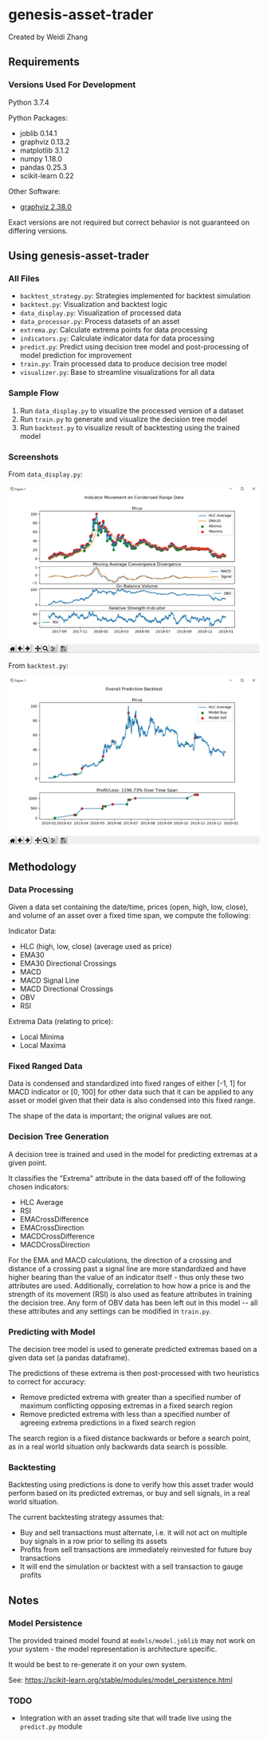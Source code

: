 # genesis-asset-trader

Created by Weidi Zhang

## Requirements

### Versions Used For Development
Python 3.7.4

Python Packages:
- joblib 0.14.1
- graphviz 0.13.2
- matplotlib 3.1.2
- numpy 1.18.0
- pandas 0.25.3
- scikit-learn 0.22

Other Software:
- [graphviz 2.38.0](https://www.graphviz.org/download/)

Exact versions are not required but correct behavior is not guaranteed on differing versions.

## Using genesis-asset-trader

### All Files
- ```backtest_strategy.py```: Strategies implemented for backtest simulation
- ```backtest.py```: Visualization and backtest logic
- ```data_display.py```: Visualization of processed data
- ```data_processor.py```: Process datasets of an asset
- ```extrema.py```: Calculate extrema points for data processing
- ```indicators.py```: Calculate indicator data for data processing
- ```predict.py```: Predict using decision tree model and post-processing of model prediction for improvement
- ```train.py```: Train processed data to produce decision tree model
- ```visualizer.py```: Base to streamline visualizations for all data

### Sample Flow
1. Run ```data_display.py``` to visualize the processed version of a dataset
2. Run ```train.py``` to generate and visualize the decision tree model
3. Run ```backtest.py``` to visualize result of backtesting using the trained model

### Screenshots
From ```data_display.py```:

![Screenshot from data_display.py](readme-screenshots/datadisplay.jpg)

From ```backtest.py```:

![Screenshot from backtest.py](readme-screenshots/backtest.jpg)

## Methodology

### Data Processing
Given a data set containing the date/time, prices (open, high, low, close), and volume of an asset over a fixed time span, we compute the following:

Indicator Data:
- HLC (high, low, close) (average used as price)
- EMA30
- EMA30 Directional Crossings
- MACD
- MACD Signal Line
- MACD Directional Crossings
- OBV
- RSI

Extrema Data (relating to price):
- Local Minima
- Local Maxima

### Fixed Ranged Data
Data is condensed and standardized into fixed ranges of either [-1, 1] for MACD indicator or [0, 100] for other data such that it can be applied to any asset or model given that their data is also condensed into this fixed range.

The shape of the data is important; the original values are not.

### Decision Tree Generation
A decision tree is trained and used in the model for predicting extremas at a given point.

It classifies the "Extrema" attribute in the data based off of the following chosen indicators:
- HLC Average
- RSI
- EMACrossDifference
- EMACrossDirection
- MACDCrossDifference
- MACDCrossDirection

For the EMA and MACD calculations, the direction of a crossing and distance of a crossing past a signal line are more standardized and have higher bearing than the value of an indicator itself - thus only these two attributes are used. Additionally, correlation to how how a price is and the strength of its movement (RSI) is also used as feature attributes in training the decision tree. Any form of OBV data has been left out in this model -- all these attributes and any settings can be modified in ```train.py```.

### Predicting with Model
The decision tree model is used to generate predicted extremas based on a given data set (a pandas dataframe).

The predictions of these extrema is then post-processed with two heuristics to correct for accuracy:
- Remove predicted extrema with greater than a specified number of maximum conflicting opposing extremas in a fixed search region
- Remove predicted extrema with less than a specified number of agreeing extrema predictions in a fixed search region

The search region is a fixed distance backwards or before a search point, as in a real world situation only backwards data search is possible.

### Backtesting
Backtesting using predictions is done to verify how this asset trader would perform based on its predicted extremas, or buy and sell signals, in a real world situation.

The current backtesting strategy assumes that:
- Buy and sell transactions must alternate, i.e. it will not act on multiple buy signals in a row prior to selling its assets
- Profits from sell transactions are immediately reinvested for future buy transactions
- It will end the simulation or backtest with a sell transaction to gauge profits

## Notes

### Model Persistence
The provided trained model found at ```models/model.joblib``` may not work on your system - the model representation is architecture specific.

It would be best to re-generate it on your own system.

See: https://scikit-learn.org/stable/modules/model_persistence.html

### TODO
- Integration with an asset trading site that will trade live using the ```predict.py``` module

